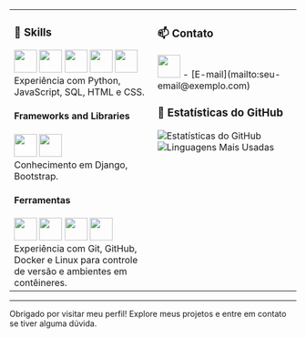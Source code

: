 <div align="center">

<table>
<tr>
<td width="50%" valign="top">

### 🚀 Skills
<div>
  <img src="https://cdn.jsdelivr.net/gh/devicons/devicon/icons/python/python-original.svg" width="40" height="40"/>
  <img src="https://cdn.jsdelivr.net/gh/devicons/devicon/icons/javascript/javascript-original.svg" width="40" height="40"/>
  <img src="https://cdn.jsdelivr.net/gh/devicons/devicon/icons/mysql/mysql-original.svg" width="40" height="40"/>
  <img src="https://cdn.jsdelivr.net/gh/devicons/devicon/icons/html5/html5-original.svg" width="40" height="40"/>
  <img src="https://cdn.jsdelivr.net/gh/devicons/devicon/icons/css3/css3-original.svg" width="40" height="40"/>
</div>
Experiência com Python, JavaScript, SQL, HTML e CSS.

#### Frameworks and Libraries
<div>
  <img src="https://cdn.jsdelivr.net/gh/devicons/devicon/icons/django/django-plain.svg" width="40" height="40" style="background:white;"/>
  <img src="https://cdn.jsdelivr.net/gh/devicons/devicon/icons/bootstrap/bootstrap-plain.svg" width="40" height="40"/>
</div>
Conhecimento em Django, Bootstrap.

#### Ferramentas
<div>
  <img src="https://cdn.jsdelivr.net/gh/devicons/devicon/icons/git/git-original.svg" width="40" height="40"/>
  <img src="https://cdn.jsdelivr.net/gh/devicons/devicon/icons/github/github-original.svg" width="40" height="40"/>
  <img src="https://cdn.jsdelivr.net/gh/devicons/devicon/icons/docker/docker-original.svg" width="40" height="40"/>
  <img src="https://cdn.jsdelivr.net/gh/devicons/devicon/icons/linux/linux-original.svg" width="40" height="40"/>
</div>
Experiência com Git, GitHub, Docker e Linux para controle de versão e ambientes em contêineres.

</td>
<td width="50%" valign="top">

### 📫 Contato
  <img src="" width="40" height="40">
- [E-mail](mailto:seu-email@exemplo.com)

### 👀 Estatísticas do GitHub

![Estatísticas do GitHub](https://github-readme-stats.vercel.app/api?username=gabriecgaldino&show_icons=true&theme=radical)  
![Linguagens Mais Usadas](https://github-readme-stats.vercel.app/api/top-langs/?username=gabriecgaldino&layout=compact&theme=radical)

</td>
</tr>
</table>

</div>

---

Obrigado por visitar meu perfil! Explore meus projetos e entre em contato se tiver alguma dúvida.
